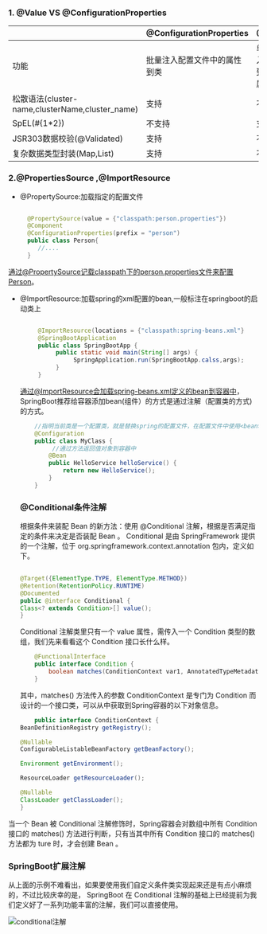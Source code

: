 ### 1. @Value VS @ConfigurationProperties



|                                                 | @ConfigurationProperties     | @Value                 |
| ----------------------------------------------- | ---------------------------- | ---------------------- |
| 功能                                            | 批量注入配置文件中的属性到类 | 单个注入属性到类的属性 |
| 松散语法(cluster-name,clusterName,cluster_name) | 支持                         | 不支持                 |
| SpEL(#{1*2})                                    | 不支持                       | 支持                   |
| JSR303数据校验(@Validated)                      | 支持                         | 不支持                 |
| 复杂数据类型封装(Map,List)                      | 支持                         | 不支持                 |

### 2.@PropertiesSource ,@ImportResource 
  * @PropertySource:加载指定的配置文件 
  
    ```java
    
      @PropertySource(value = {"classpath:person.properties"})
      @Component
      @ConfigurationProperties(prefix = "person")
      public class Person{
         //....
      }
    ```
      
 
通过@PropertySource记载classpath下的person.properties文件来配置Person。

 * @ImportResource:加载spring的xml配置的bean,一般标注在springboot的启动类上
  
     ```java
     
          @ImportResource(locations = {"classpath:spring-beans.xml"}
          @SpringBootApplication
          public class SpringBootApp {
               public static void main(String[] args) {
                    SpringApplication.run(SpringBootApp.calss,args);
               }
          }    
     ``` 
     通过@ImportResource会加载spring-beans.xml定义的bean到容器中，SpringBoot推荐给容器添加bean(组件）的方式是通过注解（配置类的方式)的方式。
     ```java
         //指明当前类是一个配置类，就是替换spring的配置文件，在配置文件中使用<bean><bean/>来定义bean
         @Configuration
         public class MyClass {
              //通过方法返回值对象到容器中
             @Bean
             public HelloService helloService() {
                 return new HelloService();
             }
         }
     ```
     
     
     ### @Conditional条件注解 
     根据条件来装配 Bean 的新方法：使用 @Conditional 注解，根据是否满足指定的条件来决定是否装配 Bean 。
     Conditional 是由 SpringFramework 提供的一个注解，位于 org.springframework.context.annotation 包内，定义如下。
     ```java
      
    @Target({ElementType.TYPE, ElementType.METHOD})
    @Retention(RetentionPolicy.RUNTIME)
    @Documented
    public @interface Conditional {
     Class<? extends Condition>[] value();
    }
    ``` 
    Conditional 注解类里只有一个 value 属性，需传入一个 Condition 类型的数组，我们先来看看这个 Condition 接口长什么样。
    ```java
        @FunctionalInterface
        public interface Condition {
            boolean matches(ConditionContext var1, AnnotatedTypeMetadata var2);
        }
    ```
    其中，matches() 方法传入的参数 ConditionContext 是专门为 Condition 而设计的一个接口类，可以从中获取到Spring容器的以下对象信息。
    
    ```java
        public interface ConditionContext {
    BeanDefinitionRegistry getRegistry();

    @Nullable
    ConfigurableListableBeanFactory getBeanFactory();

    Environment getEnvironment();

    ResourceLoader getResourceLoader();

    @Nullable
    ClassLoader getClassLoader();
    }
   ``` 
 
 当一个 Bean 被 Conditional 注解修饰时，Spring容器会对数组中所有 Condition 接口的 matches() 方法进行判断，只有当其中所有 Condition 接口的 matches()方法都为 ture 时，才会创建 Bean 。
 
 ### SpringBoot扩展注解
 从上面的示例不难看出，如果要使用我们自定义条件类实现起来还是有点小麻烦的，不过比较庆幸的是， SpringBoot 在  Conditional 注解的基础上已经提前为我们定义好了一系列功能丰富的注解，我们可以直接使用。 
 
 ![conditional注解](https://github.com/snailshen2014/web/blob/main/springboot/conditional.jpg)
    
    
    
     
     
 
